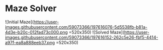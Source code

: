 # Maze Solver
![Initial Maze](https://user-images.githubusercontent.com/59073366/197616076-5d5538fb-b81a-4d3e-b20c-012fad73c000.png =520x350)
![Solved Maze](https://user-images.githubusercontent.com/59073366/197616152-262c5e26-fbf5-4414-a97f-ea8a888eeb37.png =520x350)
